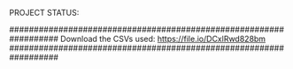 PROJECT STATUS: 

##################################################################
Download the CSVs used: https://file.io/DCxlRwd828bm
##################################################################

